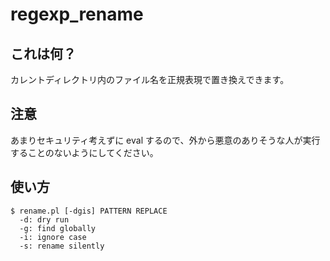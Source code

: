 # regexp_rename

## これは何？

カレントディレクトリ内のファイル名を正規表現で置き換えできます。

## 注意

あまりセキュリティ考えずに eval するので、外から悪意のありそうな人が実行することのないようにしてください。

## 使い方

```
$ rename.pl [-dgis] PATTERN REPLACE
  -d: dry run
  -g: find globally
  -i: ignore case
  -s: rename silently
```

